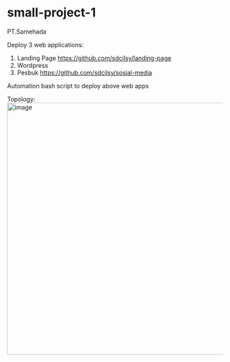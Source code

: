 # small-project-1

PT.Samehada

Deploy 3 web applications:
1. Landing Page https://github.com/sdcilsy/landing-page
2. Wordpress
3. Pesbuk https://github.com/sdcilsy/sosial-media

Automation bash script to deploy above web apps

Topology:
<img width="589" alt="image" src="https://user-images.githubusercontent.com/37614241/175919003-613db3ea-9f27-452f-b87f-543aea8b012f.png">

